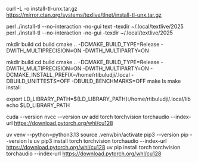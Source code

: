 
curl -L -o install-tl-unx.tar.gz https://mirror.ctan.org/systems/texlive/tlnet/install-tl-unx.tar.gz

perl ./install-tl --no-interaction -no-gui text -texdir ~/.local/textlive/2025
perl ./install-tl --no-interaction -no-gui -texdir ~/.local/textlive/2025

mkdir build
cd build
cmake .. -DCMAKE_BUILD_TYPE=Release -DWITH_MULTIPRECISION=ON -DWITH_MULTIPARTY=ON


mkdir build
cd build
cmake .. -DCMAKE_BUILD_TYPE=Release -DWITH_MULTIPRECISION=ON -DWITH_MULTIPARTY=ON -DCMAKE_INSTALL_PREFIX=/home/rtibuludji/.local -DBUILD_UNITTESTS=OFF -DBUILD_BENCHMARKS=OFF
make
ls
make install

export LD_LIBRARY_PATH=${LD_LIBRARY_PATH}:/home/rtibuludji/.local/lib
echo $LD_LIBRARY_PATH


cuda --version
nvcc --version
uv add torch torchvision torchaudio --index-url https://download.pytorch.org/whl/cu128

uv venv --python=python3.13
source .venv/bin/activate
pip3 --version
pip --version
ls
uv pip3 install torch torchvision torchaudio --index-url https://download.pytorch.org/whl/cu128
uv pip install torch torchvision torchaudio --index-url https://download.pytorch.org/whl/cu128